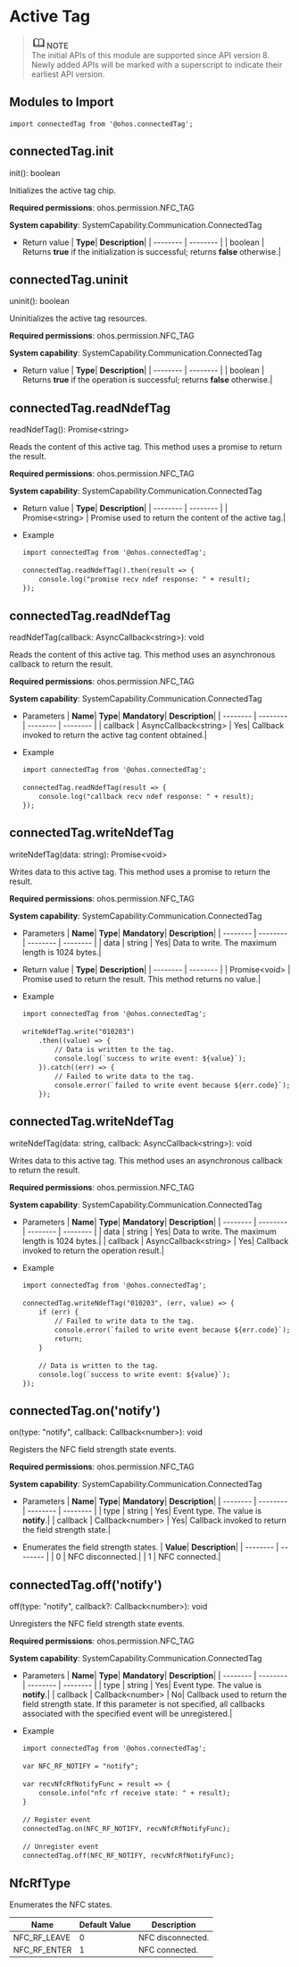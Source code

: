 # Active Tag

> ![icon-note.gif](public_sys-resources/icon-note.gif)**NOTE**<br/>
> The initial APIs of this module are supported since API version 8. Newly added APIs will be marked with a superscript to indicate their earliest API version.


## Modules to Import

```
import connectedTag from '@ohos.connectedTag';
```


## connectedTag.init

init(): boolean

Initializes the active tag chip.

**Required permissions**: ohos.permission.NFC_TAG

**System capability**: SystemCapability.Communication.ConnectedTag

- Return value
  | **Type**| **Description**|
  | -------- | -------- |
  | boolean | Returns **true** if the initialization is successful; returns **false** otherwise.|


## connectedTag.uninit

uninit(): boolean

Uninitializes the active tag resources.

**Required permissions**: ohos.permission.NFC_TAG

**System capability**: SystemCapability.Communication.ConnectedTag

- Return value
  | **Type**| **Description**|
  | -------- | -------- |
  | boolean | Returns **true** if the operation is successful; returns **false** otherwise.|


## connectedTag.readNdefTag

readNdefTag(): Promise&lt;string&gt;

Reads the content of this active tag. This method uses a promise to return the result.

**Required permissions**: ohos.permission.NFC_TAG

**System capability**: SystemCapability.Communication.ConnectedTag

- Return value
  | **Type**| **Description**|
  | -------- | -------- |
  | Promise&lt;string&gt; | Promise used to return the content of the active tag.|

- Example
  ```
  import connectedTag from '@ohos.connectedTag';

  connectedTag.readNdefTag().then(result => {
      console.log("promise recv ndef response: " + result);
  });
  ```

## connectedTag.readNdefTag

readNdefTag(callback: AsyncCallback&lt;string&gt;): void

Reads the content of this active tag. This method uses an asynchronous callback to return the result.

**Required permissions**: ohos.permission.NFC_TAG

**System capability**: SystemCapability.Communication.ConnectedTag

- Parameters
  | **Name**| **Type**| **Mandatory**| **Description**|
  | -------- | -------- | -------- | -------- |
  | callback | AsyncCallback&lt;string&gt; | Yes| Callback invoked to return the active tag content obtained.|

- Example
  ```
  import connectedTag from '@ohos.connectedTag';
  
  connectedTag.readNdefTag(result => {
      console.log("callback recv ndef response: " + result);
  });
  ```

## connectedTag.writeNdefTag

writeNdefTag(data: string): Promise&lt;void&gt;

Writes data to this active tag. This method uses a promise to return the result.

**Required permissions**: ohos.permission.NFC_TAG

**System capability**: SystemCapability.Communication.ConnectedTag

- Parameters
  | **Name**| **Type**| **Mandatory**| **Description**|
  | -------- | -------- | -------- | -------- |
  | data | string | Yes| Data to write. The maximum length is 1024 bytes.|

- Return value
  | **Type**| **Description**|
  | -------- | -------- |
  | Promise&lt;void&gt; | Promise used to return the result. This method returns no value.|

- Example
  ```
  import connectedTag from '@ohos.connectedTag';
  
  writeNdefTag.write("010203")
      .then((value) => {
          // Data is written to the tag.
          console.log(`success to write event: ${value}`);
      }).catch((err) => {
          // Failed to write data to the tag.
          console.error(`failed to write event because ${err.code}`);
      });
  ```

## connectedTag.writeNdefTag

writeNdefTag(data: string, callback: AsyncCallback&lt;string&gt;): void

Writes data to this active tag. This method uses an asynchronous callback to return the result.

**Required permissions**: ohos.permission.NFC_TAG

**System capability**: SystemCapability.Communication.ConnectedTag

- Parameters
  | **Name**| **Type**| **Mandatory**| **Description**|
  | -------- | -------- | -------- | -------- |
  | data | string | Yes| Data to write. The maximum length is 1024 bytes.|
  | callback | AsyncCallback&lt;string&gt; | Yes| Callback invoked to return the operation result.|

- Example
  ```
  import connectedTag from '@ohos.connectedTag';
  
  connectedTag.writeNdefTag("010203", (err, value) => {
      if (err) {
          // Failed to write data to the tag.
          console.error(`failed to write event because ${err.code}`);
          return;
      }

      // Data is written to the tag.
      console.log(`success to write event: ${value}`);
  });
  ```

## connectedTag.on('notify')

on(type: "notify", callback: Callback&lt;number&gt;): void

Registers the NFC field strength state events.

**Required permissions**: ohos.permission.NFC_TAG

**System capability**: SystemCapability.Communication.ConnectedTag

- Parameters
  | **Name**| **Type**| **Mandatory**| **Description**|
  | -------- | -------- | -------- | -------- |
  | type | string | Yes| Event type. The value is **notify**.|
  | callback | Callback&lt;number&gt; | Yes| Callback invoked to return the field strength state.|

- Enumerates the field strength states.
  | **Value**| **Description**|
  | -------- | -------- |
  | 0 | NFC disconnected.|
  | 1 | NFC connected.|


## connectedTag.off('notify')

off(type: "notify", callback?: Callback&lt;number&gt;): void

Unregisters the NFC field strength state events.

**Required permissions**: ohos.permission.NFC_TAG

**System capability**: SystemCapability.Communication.ConnectedTag

- Parameters
  | **Name**| **Type**| **Mandatory**| **Description**|
  | -------- | -------- | -------- | -------- |
  | type | string | Yes| Event type. The value is **notify**.|
  | callback | Callback&lt;number&gt; | No| Callback used to return the field strength state. If this parameter is not specified, all callbacks associated with the specified event will be unregistered.|

- Example
  ```
  import connectedTag from '@ohos.connectedTag';
  
  var NFC_RF_NOTIFY = "notify";
  
  var recvNfcRfNotifyFunc = result => {
      console.info("nfc rf receive state: " + result);
  }
  
  // Register event
  connectedTag.on(NFC_RF_NOTIFY, recvNfcRfNotifyFunc);
  
  // Unregister event
  connectedTag.off(NFC_RF_NOTIFY, recvNfcRfNotifyFunc);
  ```

## NfcRfType

Enumerates the NFC states.

| Name| Default Value| Description|
| -------- | -------- | -------- |
| NFC_RF_LEAVE | 0 | NFC disconnected.|
| NFC_RF_ENTER | 1 | NFC connected.|
